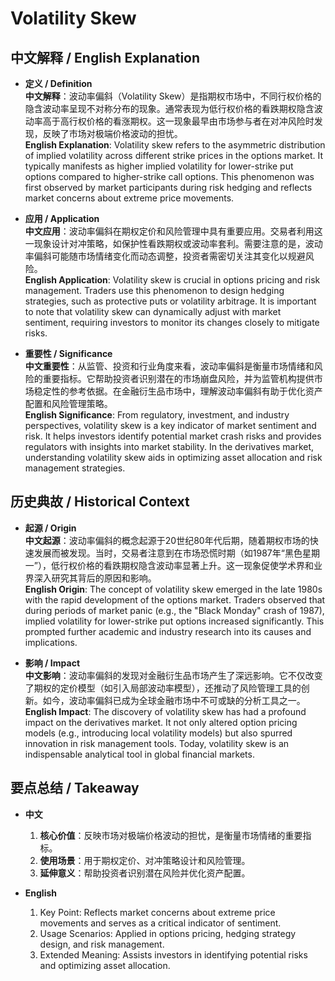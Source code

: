 # Volatility Skew

## 中文解释 / English Explanation

* **定义 / Definition**  
  **中文解释**：波动率偏斜（Volatility Skew）是指期权市场中，不同行权价格的隐含波动率呈现不对称分布的现象。通常表现为低行权价格的看跌期权隐含波动率高于高行权价格的看涨期权。这一现象最早由市场参与者在对冲风险时发现，反映了市场对极端价格波动的担忧。  
  **English Explanation**: Volatility skew refers to the asymmetric distribution of implied volatility across different strike prices in the options market. It typically manifests as higher implied volatility for lower-strike put options compared to higher-strike call options. This phenomenon was first observed by market participants during risk hedging and reflects market concerns about extreme price movements.

* **应用 / Application**  
  **中文应用**：波动率偏斜在期权定价和风险管理中具有重要应用。交易者利用这一现象设计对冲策略，如保护性看跌期权或波动率套利。需要注意的是，波动率偏斜可能随市场情绪变化而动态调整，投资者需密切关注其变化以规避风险。  
  **English Application**: Volatility skew is crucial in options pricing and risk management. Traders use this phenomenon to design hedging strategies, such as protective puts or volatility arbitrage. It is important to note that volatility skew can dynamically adjust with market sentiment, requiring investors to monitor its changes closely to mitigate risks.

* **重要性 / Significance**  
  **中文重要性**：从监管、投资和行业角度来看，波动率偏斜是衡量市场情绪和风险的重要指标。它帮助投资者识别潜在的市场崩盘风险，并为监管机构提供市场稳定性的参考依据。在金融衍生品市场中，理解波动率偏斜有助于优化资产配置和风险管理策略。  
  **English Significance**: From regulatory, investment, and industry perspectives, volatility skew is a key indicator of market sentiment and risk. It helps investors identify potential market crash risks and provides regulators with insights into market stability. In the derivatives market, understanding volatility skew aids in optimizing asset allocation and risk management strategies.

## 历史典故 / Historical Context

* **起源 / Origin**  
  **中文起源**：波动率偏斜的概念起源于20世纪80年代后期，随着期权市场的快速发展而被发现。当时，交易者注意到在市场恐慌时期（如1987年“黑色星期一”），低行权价格的看跌期权隐含波动率显著上升。这一现象促使学术界和业界深入研究其背后的原因和影响。  
  **English Origin**: The concept of volatility skew emerged in the late 1980s with the rapid development of the options market. Traders observed that during periods of market panic (e.g., the "Black Monday" crash of 1987), implied volatility for lower-strike put options increased significantly. This prompted further academic and industry research into its causes and implications.

* **影响 / Impact**  
  **中文影响**：波动率偏斜的发现对金融衍生品市场产生了深远影响。它不仅改变了期权的定价模型（如引入局部波动率模型），还推动了风险管理工具的创新。如今，波动率偏斜已成为全球金融市场中不可或缺的分析工具之一。  
  **English Impact**: The discovery of volatility skew has had a profound impact on the derivatives market. It not only altered option pricing models (e.g., introducing local volatility models) but also spurred innovation in risk management tools. Today, volatility skew is an indispensable analytical tool in global financial markets.

## 要点总结 / Takeaway

* **中文**  
  1. **核心价值**：反映市场对极端价格波动的担忧，是衡量市场情绪的重要指标。
  2. **使用场景**：用于期权定价、对冲策略设计和风险管理。
  3. **延伸意义**：帮助投资者识别潜在风险并优化资产配置。

* **English**  
  1. Key Point: Reflects market concerns about extreme price movements and serves as a critical indicator of sentiment.
  2. Usage Scenarios: Applied in options pricing, hedging strategy design, and risk management.
  3. Extended Meaning: Assists investors in identifying potential risks and optimizing asset allocation.
